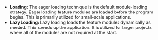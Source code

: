 -   **Loading:** The eager loading technique is the default module-loading strategy. Eager loading feature modules are loaded before the program begins. This is primarily utilized for small-scale applications.
-   **Lazy Loading:** Lazy loading loads the feature modules dynamically as needed. This speeds up the application. It is utilized for larger projects where all of the modules are not required at the start.